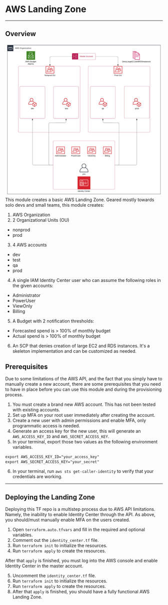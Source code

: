 # AWS Landing Zone
---

## Overview
![img.png](img.png)
This module creates a basic AWS Landing Zone. Geared mostly towards solo devs and small teams, this module creates:
1. AWS Organization
2. 2 Organizational Units (OU)
- nonprod
- prod
3. 4 AWS accounts
- dev
- test
- qa
- prod
4. A single IAM Identity Center user who can assume the following roles in the given accounts:
- Administrator
- PowerUser
- ViewOnly
- Billing
5. A Budget with 2 notification thresholds:
- Forecasted spend is > 100% of monthly budget
- Actual spend is > 100% of monthly budget
6. An SCP that denies creation of large EC2 and RDS instances. It's a skeleton implementation and can be customized as needed.

## Prerequisites
Due to some limitations of the AWS API, and the fact that you simply have to manually create a new account,
there are some prerequisites that you need to have in place before you can use this module and during the provisioning
process.
1. You must create a brand new AWS account. This has not been tested with existing accounts.
2. Set up MFA on your root user immediately after creating the account.
3. Create a new user with admin permissions and enable MFA, only programmatic access is needed.
4. Generate an access key for the new user, this will generate an `AWS_ACCESS_KEY_ID` and `AWS_SECRET_ACCESS_KEY`.
5. In your terminal, export those two values as the following environment variables.

```shell
export AWS_ACCESS_KEY_ID="your_access_key"
export AWS_SECRET_ACCESS_KEY="your_secret"
```

6. In your terminal, run `aws sts get-caller-identity` to verify that your credentials are working.
---

## Deploying the Landing Zone
Deploying this TF repo is a multistep process due to AWS API limitations. Namely, the inability to enable Identity Center
through the API. As above, you should/must manually enable MFA on the users created.

1. Open `terraform.auto.tfvars` and fill in the required and optional variables.
2. Comment out the `identity_center.tf` file.
3. Run `terraform init` to initialize the resources.
4. Run `terraform apply` to create the resources.

After that `apply` is finished, you must log into the AWS console and enable Identity Center in the master account.

5. Uncomment the `identity_center.tf` file.
6. Run `terraform init` to initialize the resources.
7. Run `terraform apply` to create the resources.
8. After that `apply` is finished, you should have a fully functional AWS Landing Zone.